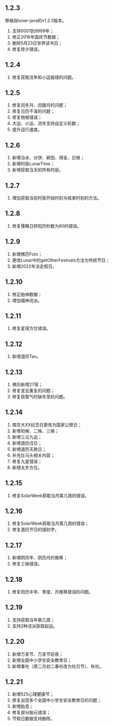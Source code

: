 ## 1.2.3

移植自lunar-java的v1.2.3版本。

1. 支持0001到9999年；
2. 修正2016年国庆节数据；
3. 删除5月23日世界读书日；
4. 修复除夕错误。

## 1.2.4

1. 修复获取流年和小运报错的问题。

## 1.2.5

1. 修复闰冬月、闰腊月的问题；
2. 修复日历不准的问题；
3. 修复物候错误；
4. 大运、小运、流年支持自定义轮数；
5. 提升运行速度。

## 1.2.6

1. 新增治水、分饼、耕田、得金、日禄；
2. 新增时辰LunarTime；
3. 新增获取当天的所有时辰。

## 1.2.7

1. 增加获取当前时辰开始时刻与结束时刻的方法。

## 1.2.8

1. 修复儒略日转阳历秒数为60的错误。

## 1.2.9

1. 新增佛历Foto；
2. 更改Lunar中的getOtherFestivals方法为传统节日；
3. 新增2022年法定假日。

## 1.2.10

1. 修正胎神数据；
2. 增加福神流派。

## 1.2.11

1. 修复星宿方位错误。

## 1.2.12

1. 新增道历Tao。

## 1.2.13

1. 佛历新增27宿；
2. 修复宜忌重复的问题；
3. 修复获取气时缺冬至的问题。

## 1.2.14

1. 南京大XX纪念日更改为国家公祭日；
2. 新增初候、二候、三候；
3. 新增三元九运；
4. 新增道历戊日；
5. 新增道历天赦日；
6. 补充灶马头相关内容；
7. 修复九星错误；
8. 新增太岁方位。

## 1.2.15

1. 修复SolarWeek获取当月第几周的错误。

## 1.2.16

1. 修复SolarWeek获取当月第几周的错误；
2. 修复道历节日的错别字。

## 1.2.17

1. 新增阴历年、阴历月的推移；
2. 修复三候错误。

## 1.2.18

1. 修复阳历半年、季度、月推移错误的问题。

## 1.2.19

1. 支持获取当年第几周；
2. 支持2种流派获取起运。

## 1.2.20

1. 新增万圣节、万圣节前夜；
2. 新增全国中小学生安全教育日；
3. 新增春社（原二月初二春社改为社日节）、秋社。

## 1.2.21

1. 新增525心理健康节；
2. 修复出现多个全国中小学生安全教育日的问题；
3. 新增胎息；
4. 修复部分胎元错误；
5. 节假日数据支持删除。
